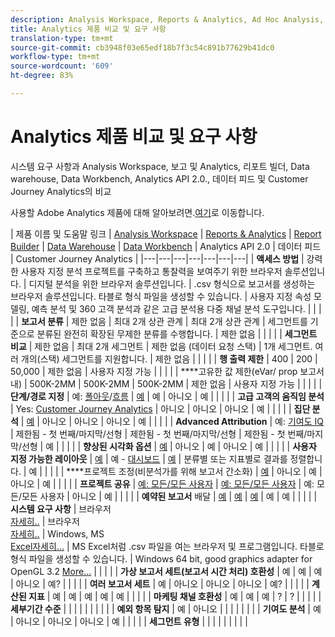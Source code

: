 ```yaml
---
description: Analysis Workspace, Reports & Analytics, Ad Hoc Analysis, Report Builder, Data Warehouse 및 Data Workbench의 시스템 요구 사항 및 비교
title: Analytics 제품 비교 및 요구 사항
translation-type: tm+mt
source-git-commit: cb3948f03e65edf18b7f3c54c891b77629b41dc0
workflow-type: tm+mt
source-wordcount: '609'
ht-degree: 83%

---
```



# Analytics 제품 비교 및 요구 사항

시스템 요구 사항과 Analysis Workspace, 보고 및 Analytics, 리포트 빌더, Data warehouse, Data Workbench, Analytics API 2.0., 데이터 피드 및 Customer Journey Analytics의 비교

사용할 Adobe Analytics 제품에 대해 알아보려면.[여기](/help/admin/c-analytics-product-comparison/which-analytics-tool.md)로 이동합니다.

| 제품 이름 및 도움말 링크 | [Analysis Workspace](https://docs.adobe.com/content/help/ko-KR/analytics/analyze/analysis-workspace/home.html) | [Reports &amp; Analytics](https://docs.adobe.com/content/help/ko-KR/analytics/analyze/reports-analytics/getting-started.html) | [Report Builder](https://docs.adobe.com/content/help/ko-KR/analytics/analyze/report-builder/home.html) | [Data Warehouse](https://docs.adobe.com/content/help/ko-KR/analytics/export/data-warehouse/data-warehouse.html) | [Data Workbench](https://docs.adobe.com/content/help/en/data-workbench/using/home.html) | Analytics API 2.0 | 데이터 피드 | Customer Journey Analytics |
|---|---|---|---|---|---|---|
| **액세스 방법** | 강력한 사용자 지정 분석 프로젝트를 구축하고 통찰력을 보여주기 위한 브라우저 솔루션입니다. | 디지털 분석을 위한 브라우저 솔루션입니다. | .csv 형식으로 보고서를 생성하는 브라우저 솔루션입니다. 타블로 형식 파일을 생성할 수 있습니다. | 사용자 지정 속성 모델링, 예측 분석 및 360 고객 분석과 같은 고급 분석용 다중 채널 분석 도구입니다. |  |  |  |
| **보고서 분류** | 제한 없음 | 최대 2개 상관 관계 | 최대 2개 상관 관계 | 세그먼트를 기준으로 분류된 완전히 확장된 무제한 분류를 수행합니다. | 제한 없음 |  |  |  |
| **세그먼트 비교** | 제한 없음 | 최대 2개 세그먼트 | 제한 없음 (데이터 요청 스택) | 1개 세그먼트. 여러 개의(스택) 세그먼트를 지원합니다. | 제한 없음 |  |  |  |
| **행 출력 제한** | 400 | 200 | 50,000 | 제한 없음 | 사용자 지정 가능 |  |  |  |
| ****&#x200B;고유한 값 제한(eVar/ prop 보고서 내) | 500K-2MM | 500K-2MM | 500K-2MM | 제한 없음 | 사용자 지정 가능 |  |  |  |
| **단계/경로 지정** | 예: [폴아웃](https://docs.adobe.com/content/help/ko-KR/analytics/analyze/analysis-workspace/visualizations/fallout/fallout-flow.html)/[흐름](https://docs.adobe.com/content/help/ko-KR/analytics/analyze/analysis-workspace/visualizations/flow/flow.html) | [예](https://docs.adobe.com/content/help/ko-KR/analytics/analyze/reports-analytics/reports.html) | 예 | 아니오 | 예 |  |  |  |
| **고급 고객의 움직임 분석** | Yes: [Customer Journey Analytics](https://docs.adobe.com/content/help/ko-KR/analytics-platform/using/cja-landing.html) | 아니오 | 아니오 | 아니오 | 예 |  |  |  |
| **집단 분석** | [예](https://docs.adobe.com/content/help/ko-KR/analytics/analyze/analysis-workspace/visualizations/cohort-table/cohort-analysis.html) | 아니오 | 아니오 | 아니오 | 예 |  |  |  |
| **Advanced Attribution** | 예: [기여도 IQ](https://docs.adobe.com/content/help/en/analytics/analyze/analysis-workspace/attribution-iq.html) | 제한됨 - 첫 번째/마지막/선형 | 제한됨 - 첫 번째/마지막/선형 | 제한됨 - 첫 번째/마지막/선형 | 예 |  |  |  |
| **향상된 시각화 옵션** | [예](https://docs.adobe.com/content/help/ko-KR/analytics/analyze/analysis-workspace/visualizations/freeform-analysis-visualizations.html) | 아니오 | 예 | 아니오 | 예 |  |  |  |
| **사용자 지정 가능한 레이아웃** | [예](https://docs.adobe.com/content/help/ko-KR/analytics/analyze/analysis-workspace/home.html) | 예 - [대시보드](https://docs.adobe.com/content/help/en/analytics/analyze/reports-analytics/dashboard.html) | [예](https://docs.adobe.com/content/help/ko-KR/analytics/analyze/report-builder/layout/configure-the-custom-layout.html) | 분류별 또는 지표별로 결과를 정렬합니다. | 예 |  |  |  |
| ****&#x200B;프로젝트 조정(비분석가를 위해 보고서 간소화) | [예](https://docs.adobe.com/content/help/ko-KR/analytics/analyze/analysis-workspace/curate-share/curate.html) | 아니오 | 예 | 아니오 | 예 |  |  |  |
| **프로젝트 공유** | [예: 모든/모든 사용자](https://docs.adobe.com/content/help/ko-KR/analytics/analyze/analysis-workspace/curate-share/curate.html) | [예: 모든/모든 사용자](https://docs.adobe.com/content/help/ko-KR/analytics/analyze/reports-analytics/scheduling.html) | 예: 모든/모든 사용자 | 아니오 | 예 |  |  |  |
| **예약된 보고서** 배달 | [예](https://docs.adobe.com/content/help/ko-KR/analytics/analyze/analysis-workspace/curate-share/schedule-projects.html) | [예](https://docs.adobe.com/content/help/ko-KR/analytics/analyze/reports-analytics/scheduling.html) | [예](https://docs.adobe.com/content/help/ko-KR/analytics/analyze/report-builder/t-schedule-a-data-request.html) | 예 | 예 |  |  |  |
| **시스템 요구 사항** | 브라우저<br>[자세히..](https://docs.adobe.com/content/help/ko-KR/analytics/admin/sys-reqs.html) | 브라우저<br>[자세히..](https://docs.adobe.com/content/help/ko-KR/analytics/admin/sys-reqs.html) | Windows, MS<br>[Excel자세히...](https://docs.adobe.com/content/help/ko-KR/analytics/analyze/report-builder/report-builder-setup/system-requirements.html) | MS Excel처럼 .csv 파일을 여는 브라우저 및 프로그램입니다. 타블로 형식 파일을 생성할 수 있습니다. | Windows 64 bit, good graphics adapter for OpenGL 3.2 [More...](https://docs.adobe.com/content/help/ko-KR/data-workbench/using/install/c-data-workbench-client-install.html) |  |  |  |
| **가상 보고서 세트(보고서 시간 처리) 호환성** | 예 | 예 | 예 | 아니오 | 예? |  |  |  |
| **여러 보고서 세트** | 예 | 아니오 | 아니오 | 아니오 | 예? |  |  |  |
| **계산된 지표** | 예 | 예 | 예 | 예 | 예 |  |  |  |
| **마케팅 채널 호환성** | 예 | 예 | 예 | ? | ? |  |  |  |
| **세부기간 수준** |  |  |  |  |  |  |  |  |
| **예외 항목 탐지** | 예 | 아니오 |  |  |  |  |  |  |
| **기여도 분석** | 예 | 아니오 | 아니오 | 아니오 | 예 |  |  |  |
| **세그먼트 유형** |  |  |  |  |  |  |  |  |